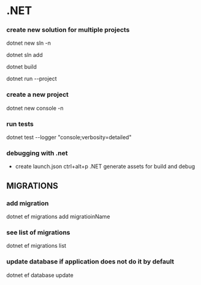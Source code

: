 # .NET

### create new solution for multiple projects
dotnet new sln -n <nome-solution>
 
dotnet sln add <path-to-project>

dotnet build

dotnet run --project <path-to-project>

### create a new project
dotnet new console -n <nome-del-progetto>

### run tests
dotnet test --logger "console;verbosity=detailed"

### debugging with .net
- create launch.json
ctrl+alt+p
.NET generate assets for build and debug

## MIGRATIONS
### add migration
dotnet ef migrations add migratioinName

### see list of migrations
dotnet ef migrations list

### update database if application does not do it by default
dotnet ef database update

